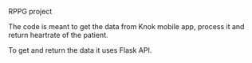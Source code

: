 RPPG project

The code is meant to get the data from Knok mobile app,
process it and return heartrate of the patient.

To get and return the data it uses Flask API. 